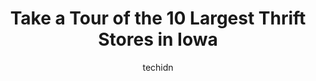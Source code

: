 ---
layout: ampstory
image: https://i0.wp.com/paketmu.com/wp-content/uploads/2023/06/overflow-thrift-store-0-in-iowa-1686369968.jpeg?resize=640,853
author: techidn
featured: false
description: Explore the diverse Thrift Store scene in Iowa, home to an incredible selection of 10 establishments catering to every taste. Whether youre in search of iconic favorites or undiscovered tre
title: Take a Tour of the 10 Largest Thrift Stores in Iowa
cover:
   title: Take a Tour of the 10 Largest Thrift Stores in Iowa
   subtitle: RICKPATE
   background: https://paketmu.com/wp-content/uploads/2023/06/overflow-thrift-store-0-in-iowa-1686369968.jpeg

pages: 
 - layout: thirds
   top: <h1>#1 Stuff Etc</h1>
   bottom: "<p>Great for treasure hunting. If you need kid clothes they will inevitably ruin anyway or some electronics its always fun to check it out. Also usually have a ton of furni</p>"
   background: https://paketmu.com/wp-content/uploads/2023/06/overflow-thrift-store-1-in-iowa-1686369969.jpeg
   backgroundblur: true
 - layout: thirds
   top: <h1>#2 Goodwill Coralville</h1>
   bottom: "<p>Ive enjoyed shopping at Goodwill because the staff are great, the store clean, and theres a great selection of items - this location in particular is one of my favorite</p>"
   background: https://paketmu.com/wp-content/uploads/2023/06/overflow-thrift-store-2-in-iowa-1686369969.jpeg
   cta:
      link: https://paketmu.com/take-a-tour-of-the-10-largest-thrift-stores-in-iowa/
      text: Take a Tour of the 10 Largest Thrift Stores in Iowa
 - layout: thirds
   top: <h1>#3 Goodwill Iowa City</h1>
   bottom: "<p>The selection at each store is different and Ive gotta say the goodwill In  iowa city is definitely well organized laid out great and has just about every thing! Includi</p>"
   background: https://paketmu.com/wp-content/uploads/2023/06/overflow-thrift-store-3-in-iowa-1686369970.jpeg
   cta:
      link: https://paketmu.com/take-a-tour-of-the-10-largest-thrift-stores-in-iowa/
      text: Take a Tour of the 10 Largest Thrift Stores in Iowa
 - layout: thirds
   top: <h1>#4 Goodwill of Central Iowa</h1>
   bottom: "<p>5355 NW 86th St, Johnston, IA 50131, United States</p>"
   background: https://images.unsplash.com/photo-1595364397663-fca4f075d796?ixlib=rb-4.0.3&ixid=MnwxMjA3fDB8MHxwaG90by1wYWdlfHx8fGVufDB8fHx8&auto=format&fit=crop&w=640&h=853&q=80
   cta:
      link: https://paketmu.com/take-a-tour-of-the-10-largest-thrift-stores-in-iowa/
      text: Take a Tour of the 10 Largest Thrift Stores in Iowa
 - layout: thirds
   top: <h1>#5 Hope Ministries Thrift Store</h1>
   bottom: "<p>500 E Army Post Rd, Des Moines, IA 50315, United States</p>"
   background: https://images.unsplash.com/photo-1536745287225-21d689278fd1?ixlib=rb-4.0.3&ixid=MnwxMjA3fDB8MHxwaG90by1wYWdlfHx8fGVufDB8fHx8&auto=format&fit=crop&w=640&h=853&q=80
   cta:
      link: https://paketmu.com/take-a-tour-of-the-10-largest-thrift-stores-in-iowa/
      text: Take a Tour of the 10 Largest Thrift Stores in Iowa
 - layout: thirds
   top: <h1>#6 Many Hands Thrift Market Grimes</h1>
   bottom: "<p>2900 SE Grimes Blvd, Grimes, IA 50111, United States</p>"
   background: https://images.unsplash.com/photo-1533735380053-eb8d0759b24a?ixlib=rb-4.0.3&ixid=MnwxMjA3fDB8MHxwaG90by1wYWdlfHx8fGVufDB8fHx8&auto=format&fit=crop&w=640&h=853&q=80
   cta:
      link: https://paketmu.com/take-a-tour-of-the-10-largest-thrift-stores-in-iowa/
      text: Take a Tour of the 10 Largest Thrift Stores in Iowa
 - layout: thirds
   top: <h1>#7 Crowded Closet Thrift Shop</h1>
   bottom: "<p>851 Hwy 6 E, #101, Iowa City, IA 52240, United States</p>"
   background: https://images.unsplash.com/photo-1632260260864-caf7fde5ec36?ixlib=rb-4.0.3&ixid=MnwxMjA3fDB8MHxwaG90by1wYWdlfHx8fGVufDB8fHx8&auto=format&fit=crop&w=640&h=853&q=80
   cta:
      link: https://paketmu.com/take-a-tour-of-the-10-largest-thrift-stores-in-iowa/
      text: Take a Tour of the 10 Largest Thrift Stores in Iowa
 - layout: thirds
   middle: Continue reading...
   background: https://images.unsplash.com/photo-1527067829737-402993088e6b?ixlib=rb-4.0.3&ixid=MnwxMjA3fDB8MHxwaG90by1wYWdlfHx8fGVufDB8fHx8&auto=format&fit=crop&w=640&h=853&q=80
   cta:
      link: https://paketmu.com/take-a-tour-of-the-10-largest-thrift-stores-in-iowa/
      text: Take a Tour of the 10 Largest Thrift Stores in Iowa
      
---